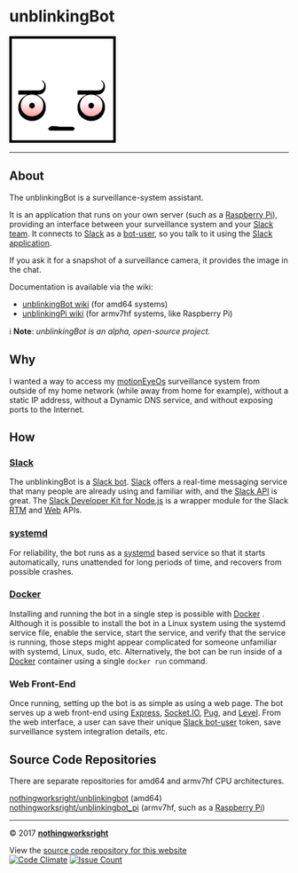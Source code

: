 # unblinkingBot  

![Logo](img/unblinkingbot_192x192.png)  

___

## About  

The unblinkingBot is a surveillance-system assistant.  

It is an application that runs on your own server (such as a [Raspberry Pi](https://www.raspberrypi.org/products/)), providing an interface between your surveillance system and your [Slack team](https://get.slack.help/hc/en-us/articles/115004071768). It connects to [Slack](https://slack.com/) as a [bot-user](https://api.slack.com/bot-users), so you talk to it using the [Slack application](https://get.slack.help/hc/en-us/articles/201746897-Slack-apps-for-computers-phones-tablets).  

If you ask it for a snapshot of a surveillance camera, it provides the image in the chat.  

Documentation is available via the wiki:
- [unblinkingBot wiki](https://github.com/nothingworksright/unblinkingbot/wiki) (for amd64 systems)  
- [unblinkingPi wiki](https://github.com/nothingworksright/unblinkingbot_pi/wiki) (for armv7hf systems, like Raspberry Pi)  

:information_source: **Note**: *unblinkingBot is an alpha, open-source project.*  

## Why  

I wanted a way to access my [motionEyeOs](https://github.com/ccrisan/motioneyeos/wiki) surveillance system from outside of my home network (while away from home for example), without a static IP address, without a Dynamic DNS service, and without exposing ports to the Internet.  

## How  

### [Slack](https://slack.com/)  

The unblinkingBot is a [Slack bot](https://api.slack.com/bot-users). [Slack](https://github.com/slackhq) offers a real-time messaging service that many people are already using and familiar with, and the [Slack API](https://api.slack.com/) is great. The [Slack Developer Kit for Node.js](https://slackapi.github.io/node-slack-sdk/) is a wrapper module for the Slack [RTM](https://api.slack.com/rtm) and [Web](https://api.slack.com/web) APIs.  

### [systemd](https://github.com/systemd/systemd)  

For reliability, the bot runs as a [systemd](https://github.com/systemd/systemd) based service so that it starts automatically, runs unattended for long periods of time, and recovers from possible crashes.  

### [Docker](https://github.com/docker)  

Installing and running the bot in a single step is possible with [Docker](https://github.com/docker) . Although it is possible to install the bot in a Linux system using the systemd service file, enable the service, start the service, and verify that the service is running, those steps might appear complicated for someone unfamiliar with systemd, Linux, sudo, etc. Alternatively, the bot can be run inside of a [Docker](https://github.com/docker) container using a single ```docker run``` command.  

### Web Front-End  

Once running, setting up the bot is as simple as using a web page. The bot serves up a web front-end using [Express](https://github.com/expressjs/express/), [Socket.IO](https://github.com/socketio/socket.io), [Pug](https://github.com/pugjs/pug), and [Level](https://github.com/Level/level). From the web interface, a user can save their unique [Slack bot-user](https://api.slack.com/bot-users) token, save surveillance system integration details, etc.  

## Source Code Repositories  

There are separate repositories for amd64 and armv7hf CPU architectures.  

[nothingworksright/unblinkingbot](https://github.com/nothingworksright/unblinkingbot) (amd64)  
[nothingworksright/unblinkingbot_pi](https://github.com/nothingworksright/unblinkingbot_pi) (armv7hf, such as a [Raspberry Pi](https://www.raspberrypi.org/products/))  

___

&copy; 2017 [__nothingworksright__](https://github.com/nothingworksright)  

View the [source code repository for this website](https://github.com/nothingworksright/unblinkingbot_website)  
[![Code Climate](https://codeclimate.com/github/nothingworksright/unblinkingbot_website/badges/gpa.svg)](https://codeclimate.com/github/nothingworksright/unblinkingbot_website) [![Issue Count](https://codeclimate.com/github/nothingworksright/unblinkingbot_website/badges/issue_count.svg)](https://codeclimate.com/github/nothingworksright/unblinkingbot_website)  
